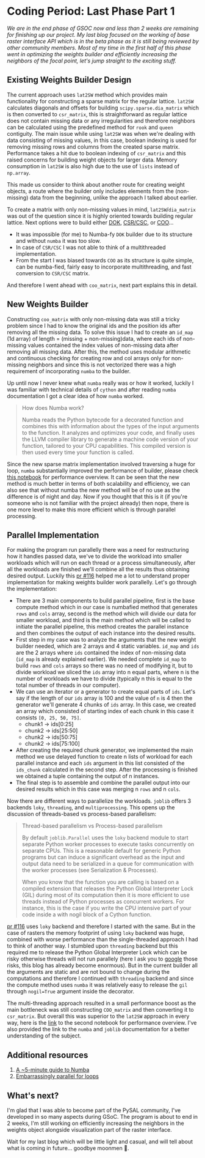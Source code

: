 # Coding Period: Last Phase Part 1


_We are in the end phase of GSOC now and less than 2 weeks are remaining for finishing up our project. My last blog focused on the working of base raster interface API which is in the beta phase as it is still being reviewed by other community members. Most of my time in the first half of this phase went in optimizing the weights builder and efficiently increasing the neighbors of the focal point, let's jump straight to the exciting stuff._

## Existing Weights Builder Design

The current approach uses `lat2SW` method which provides main functionality for constructing a sparse matrix for the regular lattice. `lat2SW` calculates diagonals and offsets for building `scipy.sparse.dia_matrix` which is then converted to `csr_matrix`, this is straightforward as regular lattice does not contain missing data or any irregularities and therefore neighbors can be calculated using the predefined method for `rook` and `queen` contiguity. The main issue while using `lat2SW` was when we're dealing with data consisting of missing values, in this case, boolean indexing is used for removing missing rows and columns from the created sparse matrix. Performance takes a hit due to boolean indexing of `csr_matrix` and this raised concerns for building weight objects for larger data. Memory consumption in `lat2SW` is also high due to the use of `lists` instead of `np.array`.

This made us consider to think about another route for creating weight objects, a route where the builder only includes elements from the (non-missing) data from the beginning, unlike the approach I talked about earlier. 

To create a matrix with only non-missing values in mind, `lat2SW`/`dia_matrix` was out of the question since it is highly oriented towards building regular lattice. Next options were to build either [DOK](https://docs.scipy.org/doc/scipy/reference/generated/scipy.sparse.dok_matrix.html#scipy.sparse.dok_matrix), [CSR/CSC](https://docs.scipy.org/doc/scipy/reference/generated/scipy.sparse.csr_matrix.html#scipy.sparse.csr_matrix), or [COO](https://docs.scipy.org/doc/scipy/reference/generated/scipy.sparse.coo_matrix.html#scipy.sparse.coo_matrix)...
- It was impossible (for me) to Numba-fy `DOK` builder due to its structure and without `numba` it was too slow.
- In case of `CSR/CSC` I was not able to think of a multithreaded implementation.
- From the start I was biased towards `COO` as its structure is quite simple, can be numba-fied, fairly easy to incorporate multithreading, and fast conversion to `CSR/CSC` matrix.

And therefore I went ahead with `coo_matrix`, next part explains this in detail.

## New Weights Builder

Constructing `coo_matrix` with only non-missing data was still a tricky problem since I had to know the original ids and the position ids after removing all the missing data. To solve this issue I had to create an `id_map` (1d array) of length = (missing + non-missing)data, where each ids of non-missing values contained the index values of non-missing data after removing all missing data. After this, the method uses modular arithmetic and continuous checking for creating row and col arrays only for non-missing neighbors and since this is not vectorized there was a high requirement of incorporating `numba` to the builder. 

Up until now I never knew what `numba` really was or how it worked, luckily I was familiar with technical details of `cython` and after reading `numba` documentation I got a clear idea of how `numba` worked.

> How does Numba work?
> 
> Numba reads the Python bytecode for a decorated function and combines this with information about the types of the input arguments to the function. It analyzes and optimizes your code, and finally uses the LLVM compiler library to generate a machine code version of your function, tailored to your CPU capabilities. This compiled version is then used every time your function is called.

Since the new sparse matrix implementation involved traversing a huge for loop, `numba` substantially improved the performance of builder, please check [this notebook](https://github.com/MgeeeeK/GSoC2020/blob/master/raster%20weights%20builder.ipynb) for performance overview. It can be seen that the new method is much better in terms of both scalability and efficiency, we can also see that without numba the new method will be of no use as the difference is of night and day. Now if you thought that this is it (if you're someone who is not familiar with the project already) then nope, there is one more level to make this more efficient which is through parallel processing.

## Parallel Implementation

For making the program run parallelly there was a need for restructuring how it handles passed data, we've to divide the workload into smaller workloads which will run on each thread or a process simultaneously, after all the workloads are finished we'll combine all the results thus obtaining desired output. Luckily this [pr #116](https://github.com/pysal/esda/pull/116) helped me a lot to understand proper implementation for making weights builder work parallelly. Let's go through the implementation:
- There are 3 main components to build parallel pipeline, first is the base compute method which in our case is numbafied method that generates `rows` and `cols` array, second is the method which will divide our data for smaller workload, and third is the main method which will be called to initiate the parallel pipeline, this method creates the parallel instance and then combines the output of each instance into the desired results.
- First step in my case was to analyze the arguments that the new weight builder needed, which are 2 arrays and 4 static variables. `id_map` and `ids` are the 2 arrays where `ids` contained the index of non-missing data (`id_map` is already explained earlier). We needed complete `id_map` to build `rows` and `cols` arrays so there was no need of modifying it, but to divide workload we sliced the `ids` array into n equal parts, where n is the number of workloads we have to divide (typically n this is equal to the total number of threads in our computer).
- We can use an iterator or a generator to create equal parts of `ids`. Let's say if the length of our `ids` array is 100 and the value of `n` is 4 then the generator we'll generate 4 chunks of `ids` array. In this case, we created an array which consisted of starting index of each chunk in this case it consists `[0, 25, 50, 75]`.
  - chunk1 -> ids[0:25]
  - chunk2 -> ids[25:50]
  - chunk2 -> ids[50:75]
  - chunk2 -> ids[75:100]
- After creating the required chunk generator, we implemented the main method we use delayed function to create n lists of workload for each parallel instance and each `ids` argument in this list consisted of the `ids_chunk` calculated in the second step. After the processing is finished we obtained a tuple containing the output of n instances.
- The final step is to assemble and combine the parallel output into our desired results which in this case was merging n `rows` and n `cols`.

Now there are different ways to parallelize the workloads. `joblib` offers 3 backends `loky`, `threading`, and `multiprocessing`. This opens up the discussion of threads-based vs process-based parallelism:

>Thread-based parallelism vs Process-based parallelism
>
>By default `joblib.Parallel` uses the `loky` backend module to start separate Python worker processes to execute tasks concurrently on separate CPUs. This is a reasonable default for generic Python programs but can induce a significant overhead as the input and output data need to be serialized in a queue for communication with the worker processes (see Serialization & Processes).
>
>When you know that the function you are calling is based on a compiled extension that releases the Python Global Interpreter Lock (GIL) during most of its computation then it is more efficient to use threads instead of Python processes as concurrent workers. For instance, this is the case if you write the CPU intensive part of your code inside a with nogil block of a Cython function.

[pr #116](https://github.com/pysal/esda/pull/116) uses `loky` backend and therefore I started with the same. But in the case of rasters the memory footprint of using `loky` backend was huge, combined with worse performance than the single-threaded approach I had to think of another way. I stumbled upon `threading` backend but this required me to release the Python Global Interpreter Lock which can be risky otherwise threads will not run parallely (here I ask you to [google](https://www.google.com/search?q=python+release+gil+disadvantages) those risks, this blog has already become enormous). But in the current builder all the arguments are static and are not bound to change during the computations and therefore I continued with `threading` backend and since the compute method uses `numba` it was relatively easy to release the `gil` through `nogil=True` argument inside the decorator. 

The multi-threading approach resulted in a small performance boost as the main bottleneck was still constructing `COO_matrix` and then converting it to `csr_matrix`. But overall this was superior to the `lat2SW` approach in every way, here is the [link](https://github.com/MgeeeeK/GSoC2020/blob/master/.ipynb_checkpoints/optimized_weight_builder-checkpoint.ipynb) to the second notebook for performance overview. I've also provided the link to the `numba` and `joblib` documentation for a better understanding of the subject.

## Additional resources

1. [A ~5-minute guide to Numba](https://numba.pydata.org/numba-doc/latest/user/5minguide.html)
2. [Embarrassingly parallel for loops](https://joblib.readthedocs.io/en/latest/parallel.html)


## What's next?

I'm glad that I was able to become part of the PySAL community, I've developed in so many aspects during GSoC. The program is about to end in 2 weeks, I'm still working on efficiently increasing the neighbors in the weights object alongside visualization part of the raster interface.

Wait for my last blog which will be little light and casual, and will tell about what is coming in future... goodbye moonmen 👋.
